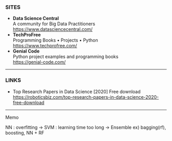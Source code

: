 
### SITES

- **Data Science Central**</br>A community for Big Data Practitioners</br>https://www.datasciencecentral.com/
- **TechProFree**</br>Programming Books • Projects • Python</br>https://www.techprofree.com/
- **Genial Code**</br>Python project examples and programming books</br>https://genial-code.com/

---

### LINKS

- Top Research Papers in Data Science [2020] Free download</br>https://roboticsbiz.com/top-research-papers-in-data-science-2020-free-download

---

Memo

NN : overfitting
-> SVM : learning time too long
-> Ensemble ex) bagging(rf), boosting, NN + RF

